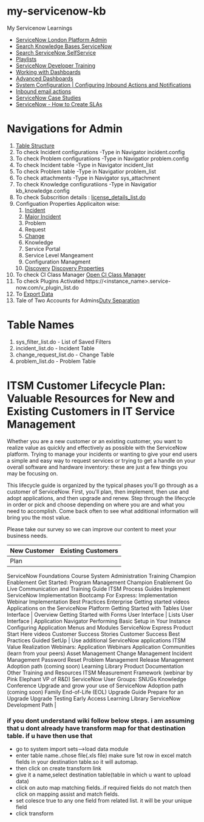 # my-servicenow-kb
My Servicenow Learnings
- [ServiceNow London Platform Admin](https://docs.servicenow.com/bundle/london-platform-administration/page/get-started/servicenow-overview/reference/r_AdministerServiceNow.html)
- [Search Knowledge Bases ServiceNow](https://hi.service-now.com/$knowledge.do)
- [Search ServiceNow SelfService](https://hi.service-now.com/nav_to.do?)
- [Playlists](https://www.youtube.com/user/servicenowdemo/playlists)
- [ServiceNow Developer Training](https://developer.servicenow.com/app.do#!/training/landing?v=london)
- [Working with Dashboards](https://www.youtube.com/watch?v=ytI9JL4ifjU)
- [Advanced Dashboards](https://www.youtube.com/watch?v=Blik6EG9UGg)
- [System Configuration | Configuring Inbound Actions and Notifications](https://youtu.be/dhjLiwtT97E)
- [Inbound email actions](https://www.youtube.com/watch?v=C2FMo3l1swk)
- [ServiceNow Case Studies](http://www.fideltech.com/servicenow-case-studies/)
- [ServiceNow - How to Create SLAs](https://www.youtube.com/watch?v=1_T2VtFbldQ)


# Navigations for Admin
1. [Table Structure](https://portlandgeneraltest.service-now.com/table_columns.do)
2. To check Incident configurations -Type in Navigator incident.config
3. To check Problem configuratiions -Type in Navigatior problem.config
4. To check Incident table -Type in Navigator incident_list
5. To check Problem table -Type in Navigatior problem_list
6. To check attachments -Type in Navigator sys_attachment
7. To check Knowledge configuratiions -Type in Navigatior kb_knowledge.config
8. To check Subscrition details : [license_details_list.do](https://<instance-name>.service-now.com/license_details_list.do?sysparm_query=end_date%3E=javascript:gs.beginningOfToday()^start_date%3C=javascript:gs.endOfToday() )
9. Configuation Properties Applicaiton wise: 
    1. [Incident](Incident_Management_Properties.md)
    2. [Major Incident](Major_Incident_Management_Properties.md)
    3. Problem
    4. Request
    5. [Change](Change_Management_Properties.md)
    6. Knowledge
    7. Service Portal
    8. Service Level Mangeament
    9. Configuration Managment
    10. [Discovery](Discovery_Properties.md)  [Discovery Properties](https://<instance-name>.service-now.com/system_properties_ui.do?sysparm_category=Discovery&sysparm_title=Discovery%20Properties)
10. To check CI Class Manager [Open CI Class Manager](https://<instance-name>.service-now.com/$ciModel.do)
11. To check Plugins Activated https://<instance_name>.service-now.com/v_plugin_list.do
12. To [Export Data](Export_data_servicenow.md)  
13. Tale of Two Accounts for Admins[Duty Separation](https://snprotips.com/blog/2018/7/23/admin-duty-separation-with-a-single-account)

# Table Names
1. sys_filter_list.do - List of Saved Filters
2. incident_list.do - Incident Table
3. change_request_list.do - Change Table
4. problem_list.do - Problem Table

# ITSM Customer Lifecycle Plan: Valuable Resources for New and Existing Customers in IT Service Management
Whether you are a new customer or an existing customer, you want to realize value as quickly and effectively as possible with the ServiceNow platform.   Trying to manage your incidents or wanting to give your end users a simple and easy way to request services or trying to get a handle on your overall software and hardware inventory:   these are just a few things you may be focusing on.

This lifecycle guide is organized by the typical phases you'll go through as a customer of ServiceNow.   First, you'll plan, then implement, then use and adopt applications, and then upgrade and renew. Step through the lifecycle in order or pick and choose depending on where you are and what you need to accomplish. Come back often to see what additional information will bring you the most value.

Please take our survey so we can improve our content to meet your business needs.

| New Customer | Existing Customers | 
| --- |  --- | 
| Plan
ServiceNow Foundations Course
System Administration Training
Champion Enablement Get Started:   Program Management
Champion Enablement Go Live Communication and Training Guide
ITSM Process Guides
Implement ServiceNow
Implementation Bootcamp
For Express: Implementation Webinar
Implementation Best Practices
Enterprise Getting started videos
Applications on the ServiceNow Platform
Getting Started with Tables
User Interface | Overview
Getting Started with Forms
User Interface | Lists
User Interface | Application Navigator
Performing Basic Setup in Your Instance
Configuring Application Menus and Modules
ServiceNow Express Product Start Here videos
Customer Success Stories
Customer Success Best Practices
Guided SetUp |
Use additional ServiceNow applications
ITSM Value Realization Webinars:   Application Webinars
Application Communities (learn from your peers)
Asset Management
Change Management
Incident Management
Password Reset
Problem Management
Release Management
Adoption path (coming soon)
Learning Library
Product Documentation
Other Training and Resources
ITSM Measurement Framework   (webinar by Pink Elephant VP of R&D)
ServiceNow User Groups: SNUGs
Knowledge Conference
Upgrade and grow your use of ServiceNow
Adoption path (coming soon)
Family End-of-Life (EOL) Upgrade Guide
Prepare for an Upgrade
Upgrade Testing
Early Access
Learning Library
ServiceNow Development Path |




### if you dont understand wiki follow below steps. i am assuming that u dont already have transform map for that destination table. if u have then use that

- go to system import sets-->load data module
- enter table name..chose file(.xls file) make sure 1st row in excel match fields in your destination table.so it will automap.
- then click on create transform link
- give it a name,select destination table(table in which u want to upload data)
- click on auto map matching fields..if required fields do not match then click on mapping assist and match fields.
- set colesce true to any one field from related list. it will be your unique field
- click transform
